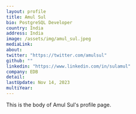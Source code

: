 ```yaml
---
layout: profile
title: Amul Sul
bio: PostgreSQL Developer
country: India
address: India
image: /assets/img/amul_sul.jpeg
mediaLink: 
about:
twitter: "https://twitter.com/amulsul"
github: "" 
linkedin: "https://www.linkedin.com/in/sulamul"
company: EDB
detail: 
lastUpdate: Nov 14, 2023
multiYear:
---
```


This is the body of Amul Sul's profile page.
